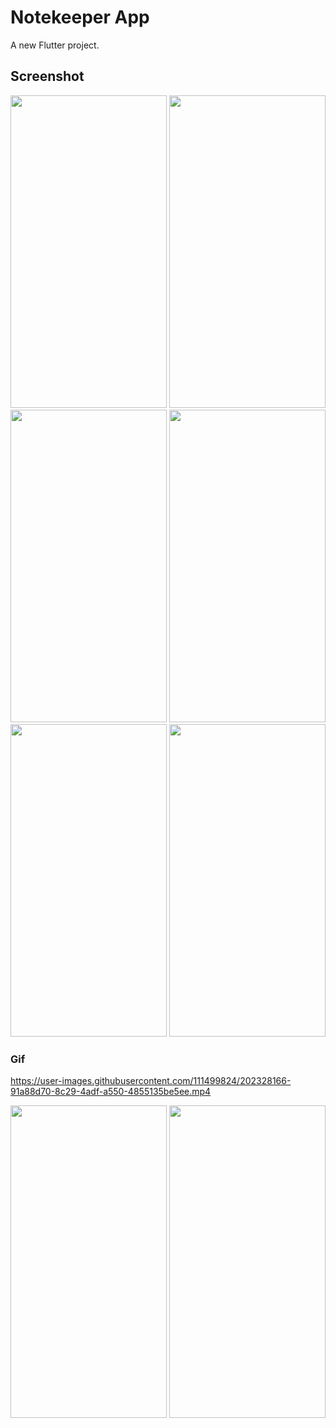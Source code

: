 # Notekeeper App

A new Flutter project.

## Screenshot

<img src="https://user-images.githubusercontent.com/111499824/202328588-6b6662da-909b-44f2-9e2f-ab1adb864046.jpg" width="250" height="500" />
<img src="https://user-images.githubusercontent.com/111499824/202922628-1bdc9a40-744c-479f-a2e4-810521ab58d5.jpg" width="250" height="500" />
<img src="https://user-images.githubusercontent.com/111499824/202922642-04068f84-3b8b-4361-a2aa-a11386b88a0e.jpg" width="250" height="500" />
<img src="https://user-images.githubusercontent.com/111499824/202922653-dec38f0e-d4bc-4758-9fa3-07ba905620a4.jpg" width="250" height="500" />
<img src="https://user-images.githubusercontent.com/111499824/202922664-124625aa-de82-4b17-83f1-fcaf7191dad3.jpg" width="250" height="500" />
<img src="https://user-images.githubusercontent.com/111499824/202922678-22af501a-b69f-4414-b27b-f10b67b3097a.jpg" width="250" height="500" />

### Gif
https://user-images.githubusercontent.com/111499824/202328166-91a88d70-8c29-4adf-a550-4855135be5ee.mp4


















<img src="https://user-images.githubusercontent.com/111499824/202328695-38334ddd-70ed-42cb-a647-6638fd3a1357.jpg" width="250" height="500" />
<img src="https://user-images.githubusercontent.com/111499824/202328701-c7443e2b-3b38-42e5-b868-54afed460e65.jpg" width="250" height="500" />
